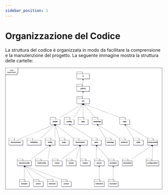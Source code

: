 ```yaml
---
sidebar_position: 1
---
```


# Organizzazione del Codice

La struttura del codice è organizzata in modo da facilitare la comprensione e la manutenzione del progetto. La seguente
immagine mostra la struttura delle cartelle:

![Code Organization](../../static/img/04-detailed-design/code-organization.png)